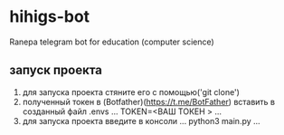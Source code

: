 # hihigs-bot
Ranepa telegram bot for education (computer science)

## запуск проекта 
1. для запуска проекта стяните его с помощью('git clone')
2. полученный токен в (Botfather)(https://t.me/BotFather) вставить в созданный файл .envs 
...
TOKEN=<ВАШ ТОКЕН >
...
3. для запуска проекта введите в консоли 
...
python3 main.py
...
